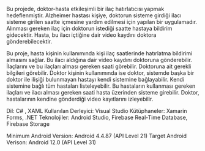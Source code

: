 Bu projede, doktor-hasta etkileşimli bir ilaç hatırlatıcısı yapmak hedeflenmiştir. Alzheimer hastası kişiye, doktorun sisteme girdiği ilacı sisteme girilen saatte içmesine yardım edilmesi için yapılan bir uygulamadır. Alınması gereken ilaç için doktorun istediği saatte hastaya bildirim gidecektir. Hasta, bu ilacı içtiğine dair video kaydını doktora gönderebilecektir. 


Bu proje, hasta kişinin kullanımında kişi ilaç saatlerinde hatırlatma bildirimi almasını sağlar. Bu ilacı aldığına dair video kaydını doktoruna gönderebilir. İlaçlarını ve bu ilaçları alması gereken saati görebilir. Doktoruna ait gerekli bilgileri görebilir. Doktor kişinin kullanımında ise doktor, sistemde başka bir doktor ile ilişiği bulunmayan hastayı kendi sistemine bağlayabilir. Kendi sistemine bağlı tüm hastaları listeleyebilir. Bu hastaların kullanması gereken ilaçları ve ilacı alması gereken saati hasta üzerinden sisteme girebilir. Doktor, hastalarının kendine gönderdiği video kayıtlarını izleyebilir.

Dil: C# , XAML 
Kullanılan Derleyici: Visual Studio 
Kütüphaneler: Xamarin Forms, .NET 
Teknolojiler: Android Studio, Firebase Real-Time Database, Firebase Storage

Minimum Android Version: Android 4.4.87 (API Level 21)
Target Android Verison: Android 12.0 (API Level 31)

